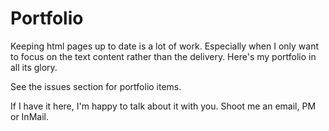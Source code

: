 # Portfolio
Keeping html pages up to date is a lot of work. Especially when I only want to focus on the text content rather than the delivery. Here's my portfolio in all its glory.

See the issues section for portfolio items.

If I have it here, I'm happy to talk about it with you. Shoot me an email, PM or InMail.
